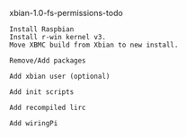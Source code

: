 xbian-1.0-fs-permissions-todo

    Install Raspbian
    Install r-win kernel v3.
    Move XBMC build from Xbian to new install.

    Remove/Add packages

    Add xbian user (optional)

    Add init scripts

    Add recompiled lirc

    Add wiringPi